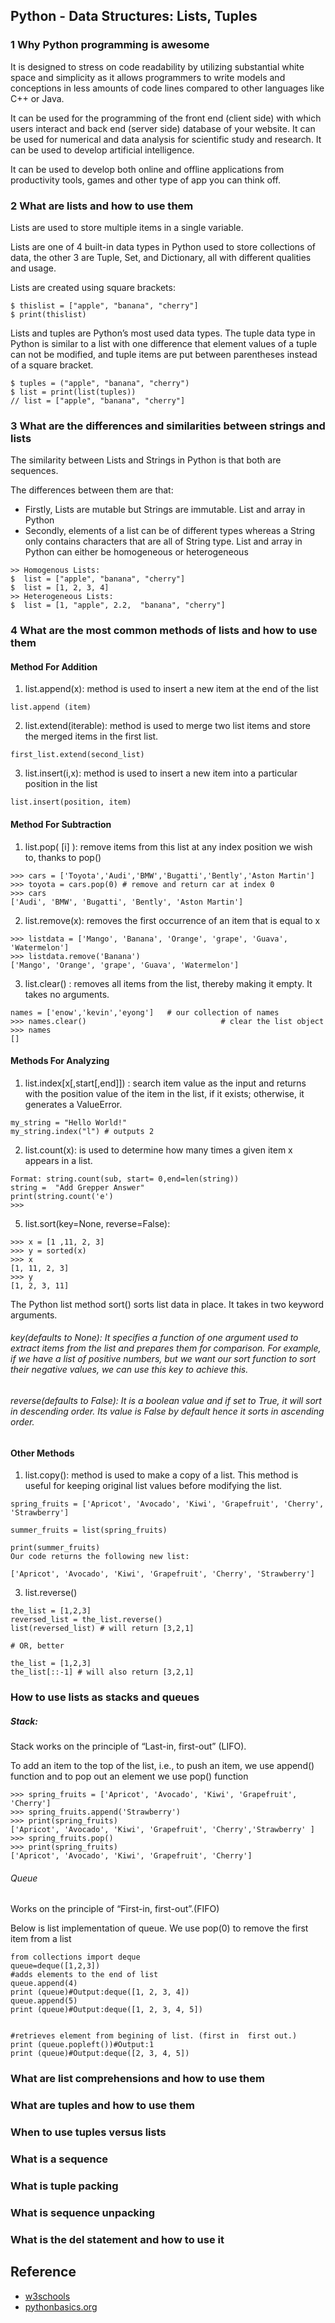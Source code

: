 ## Python - Data Structures: Lists, Tuples

### 1 Why Python programming is awesome

It is designed to stress on code readability by utilizing substantial white space and simplicity as it allows programmers to write models and conceptions in less amounts of code lines compared to other languages like C++ or Java. 

It can be used for the programming of the front end (client side) with which users interact and back end (server side) database of your website. It can be used for numerical and data analysis for scientific study and research. It can be used to develop artificial intelligence.

It can be used to develop both online and offline applications from productivity tools, games and other type of app you can think off.

### 2 What are lists and how to use them

Lists are used to store multiple items in a single variable.

Lists are one of 4 built-in data types in Python used to store collections of data, the other 3 are Tuple, Set, and Dictionary, all with different qualities and usage.

Lists are created using square brackets:

```
$ thislist = ["apple", "banana", "cherry"]
$ print(thislist)
```
Lists and tuples are Python’s most used data types. The tuple data type in Python is similar to a list with one difference that element values of a tuple can not be modified, and tuple items are put between parentheses instead of a square bracket.

```
$ tuples = ("apple", "banana", "cherry")
$ list = print(list(tuples)) 
// list = ["apple", "banana", "cherry"]
```

### 3 What are the differences and similarities between strings and lists

The similarity between Lists and Strings in Python is that both are sequences. 

The differences between them are that:
- Firstly, Lists are mutable but Strings are immutable. List and array in Python 
- Secondly, elements of a list can be of different types whereas a String only contains characters that are all of String type. List and array in Python can either be homogeneous or heterogeneous
```
>> Homogenous Lists:
$  list = ["apple", "banana", "cherry"]
$  list = [1, 2, 3, 4]
>> Heterogeneous Lists:
$  list = [1, "apple", 2.2,  "banana", "cherry"]
```

### 4 What are the most common methods of lists and how to use them
#### Method For Addition
1) list.append(x): method is used to insert a new item at the end of the list
```
list.append (item)
```
2) list.extend(iterable): method is used to merge two list items and store the merged items in the first list.
```
first_list.extend(second_list)
```

3) list.insert(i,x): method is used to insert a new item into a particular position in the list
```
list.insert(position, item)
```

#### Method For Subtraction
1) list.pop( [i] ): remove items from this list at any index position we wish to, thanks to pop()
```
>>> cars = ['Toyota','Audi','BMW','Bugatti','Bently','Aston Martin']
>>> toyota = cars.pop(0) # remove and return car at index 0
>>> cars
['Audi', 'BMW', 'Bugatti', 'Bently', 'Aston Martin']
```


2) list.remove(x): removes the first occurrence of an item that is equal to x
```
>>> listdata = ['Mango', 'Banana', 'Orange', 'grape', 'Guava', 'Watermelon']
>>> listdata.remove('Banana')
['Mango', 'Orange', 'grape', 'Guava', 'Watermelon']
```
3) list.clear() : removes all items from the list, thereby making it empty. It takes no arguments.
```
names = ['enow','kevin','eyong']   # our collection of names
>>> names.clear()                              # clear the list object
>>> names
[]
```
#### Methods For Analyzing
1) list.index[x[,start[,end]]) : search item value as the input and returns with the position value of the item in the list, if it exists; otherwise, it generates a ValueError. 

```
my_string = "Hello World!"
my_string.index("l") # outputs 2
```
2) list.count(x): is used to determine how many times a given item x appears in a list.
```
Format: string.count(sub, start= 0,end=len(string))
string =  "Add Grepper Answer"
print(string.count('e')
>>> 
```
 
5) list.sort(key=None, reverse=False):
```
>>> x = [1 ,11, 2, 3]
>>> y = sorted(x)
>>> x
[1, 11, 2, 3]
>>> y
[1, 2, 3, 11]
```
The Python list method sort() sorts list data in place. It takes in two keyword arguments.

###### key(defaults to None): It specifies a function of one argument used to extract items from the list and prepares them for comparison. For example, if we have a list of positive numbers, but we want our sort function to sort their negative values, we can use this key to achieve this.
###### reverse(defaults to False): It is a boolean value and if set to True, it will sort in descending order. Its value is False by default hence it sorts in ascending order.
#### Other Methods
1) list.copy():  method is used to make a copy of a list. This method is useful for keeping original list values before modifying the list.
```
spring_fruits = ['Apricot', 'Avocado', 'Kiwi', 'Grapefruit', 'Cherry', 'Strawberry']

summer_fruits = list(spring_fruits)

print(summer_fruits)
Our code returns the following new list:

['Apricot', 'Avocado', 'Kiwi', 'Grapefruit', 'Cherry', 'Strawberry']
``` 

3) list.reverse()
```
the_list = [1,2,3]
reversed_list = the_list.reverse()
list(reversed_list) # will return [3,2,1]

# OR, better

the_list = [1,2,3]
the_list[::-1] # will also return [3,2,1]
``` 


### How to use lists as stacks and queues
##### Stack:  

Stack works on the principle of “Last-in, first-out” (LIFO).

To add an item to the top of the list, i.e., to push an item, we use append() function and to pop out an element we use pop() function
```
>>> spring_fruits = ['Apricot', 'Avocado', 'Kiwi', 'Grapefruit', 'Cherry']
>>> spring_fruits.append('Strawberry')
>>> print(spring_fruits)
['Apricot', 'Avocado', 'Kiwi', 'Grapefruit', 'Cherry','Strawberry' ]
>>> spring_fruits.pop()
>>> print(spring_fruits)
['Apricot', 'Avocado', 'Kiwi', 'Grapefruit', 'Cherry']
``` 
###### Queue
Works on the principle of “First-in, first-out”.(FIFO)

Below is list implementation of queue. We use pop(0) to remove the first item from a list
```
from collections import deque
queue=deque([1,2,3])
#adds elements to the end of list
queue.append(4)
print (queue)#Output:deque([1, 2, 3, 4])
queue.append(5)
print (queue)#Output:deque([1, 2, 3, 4, 5])


#retrieves element from begining of list. (first in  first out.)
print (queue.popleft())#Output:1
print (queue)#Output:deque([2, 3, 4, 5])
``` 


### What are list comprehensions and how to use them

### What are tuples and how to use them
### When to use tuples versus lists
### What is a sequence
### What is tuple packing
### What is sequence unpacking
### What is the del statement and how to use it

## Reference
- [w3schools](https://www.w3schools.com/python/ref_list_append.asp)
- [pythonbasics.org](https://pythonbasics.org/why-python-is-awesome/)
